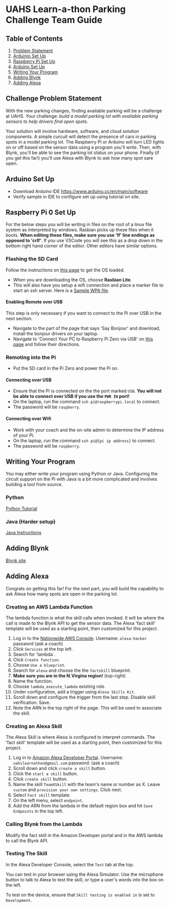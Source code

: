 # UAHS Learn-a-thon Parking Challenge Team Guide

## Table of Contents
1. [Problem Statement](#UAHS-Learn-a-thon-Parking-Challenge)
1. [Arduinio Set Up](#Arduino-set-up)
1. [Raspberry Pi Set Up](#Raspberry-pi-0-set-up)
1. [Arduino Set Up](#Arduino-set-up)
1. [Writing Your Program](#Writing-Your-Program)
1. [Adding Blynk](#Adding-Blynk)
1. [Adding Alexa](#Adding-Alexa)

## Challenge Problem Statement

With the new parking changes, finding available parking will be a challenge at UAHS. Your challenge: *build a model parking lot with available parking sensors to help drivers find open spots.* 

Your solution will involve hardware, software, and cloud solution components. A simple curcuit will detect the presence of cars in parking spots in a model parking lot. The Raspberry Pi or Arduino will turn LED lights on or off based on the sensor data using a program you'll write. Then, with Blynk, you'll be able to see the parking lot status on your phone. Finally (if you get this far!) you'll use Alexa with Blynk to ask how many spot sare open. 

## Arduino Set Up

* Download Arduino IDE https://www.arduino.cc/en/main/software 
* Verify sample in IDE to configure set up using tutorial on site. 

## Raspberry Pi 0 Set Up
For the below steps you will be writing in files on the root of a linux file system as interpreted by windows. Rasbian picks up these files when it boots.  **When editing these files, make sure you use 'lf' line endings as opposed to 'crlf'**.  If you use VSCode you will see this as a drop down in the bottom right hand corner of the editor.  Other editors have similar options.
 
### Flashing the SD Card
Follow the instructions on [this page](https://styxit.com/2017/03/14/headless-raspberry-setup.html) to get the OS loaded.  
* When you are downloading the OS, choose **Rasbian Lite**. 
* This will also have you setup a wifi connection and place a marker file to start an ssh server. Here is a [Sample WPA file](https://github.com/kamahl437/hackfiles/blob/master/wpa_supplicant.conf).

#### Enabling Remote over USB
This step is only necessary if you want to connect to the Pi over USB in the next section. 

* Navigate to the part of the page that says 'Say Bonjour' and download, install the bonjour drivers on your laptop.
* Navigate to 'Connect Your PC to Raspberry Pi Zero via USB' on [this page](https://www.makeuseof.com/tag/directly-connect-raspberry-pi-without-internet/) and follow their directions.

### Remoting into the Pi

* Put the SD card in the Pi Zero and power the Pi on. 

#### Connecting over USB
* Ensure that the Pi is connected on the the port marked `USB`. **You will not be able to connect over USB if you use the `PWR IN` port!**
* On the laptop, run the command `ssh pi@raspberrypi.local` to connect. 
* The password will be `raspberry`.

#### Connecting over Wifi

* Work with your coach and the on-site admin to determine the IP address of your Pi. 
* On the laptop, run the command `ssh pi@{pi ip address}` to connect. 
* The password will be `raspberry`. 


## Writing Your Program

You may either write your program using Python or Java. Configuring the circuit support on the Pi with Java is a bit more complicated and involves building a tool from source. 

### Python
[Python Tutorial](https://raspberrypihq.com/making-a-led-blink-using-the-raspberry-pi-and-python/)

### Java (Harder setup)
[Java Instructions](java.md)

## Adding Blynk

[Blynk site](https://www.blynk.cc/)

## Adding Alexa

Congrats on getting this far! For the next part, you will build the capability to ask Alexa how many spots are open in the parking lot. 

### Creating an AWS Lambda Function

The lambda function is what the skill calls when invoked. It will be where the call is made to the Blynk API to get the sensor data. The Alexa 'fact skill' template will be used as a starting point, then customized for this project. 

1. Log in to the [Nationwide AWS Console](https://blue-eagle.signin.aws.amazon.com/console). Username: `alexa-hacker` password (ask a coach)
1. Click `Services` at the top left. 
1. Search for 'lambda`. 
1. Click `Create function`.
1. Choose `Use a blueprint`.
1. Search for `alexa` and choose the the `factskill` blueprint.
1. **Make sure you are in the N.Virgina region!** (top-right)
1. Name the function. 
1. Choose `lambda_execute_lambda` existing role. 
1. Under configuration, add a trigger using `Alexa Skills Kit`. 
1. Scroll down and configure the trigger from the last step. Disable skill verification. Save. 
1. Note the ARN in the top right of the page. This will be used to associate the skill. 

### Creating an Alexa Skill

The Alexa Skill is where Alexa is configured to interpret commands. The 'fact skill' template will be used as a starting point, then customized for this project. 

1. Log in to [Amazon Alexa Developer Portal](http://developer.amazon.com/alexa). Username: `uahslearnathon@gmail.com` password: (ask a coach)
1. Scroll down and click `create a skill` button. 
1. Click the `start a skill` button. 
1. Click `create skill` button. 
1. Name the skill `TeamXSkill` with the team's name or number as X. Leave `custom` and `provision your own settings`. Click next.
1. Select `Fact skill` template. 
1. On the left menu, select `endpoint`. 
1. Add the ARN from the lambda in the default region box and hit `Save Endpoints` in the top left. 

### Calling Blynk from the Lambda

Modify the fact skill in the Amazon Developer portal and in the AWS lambda to call the Blynk API. 

### Testing The Skill

In the Alexa Developer Console, select the `Test` tab at the top. 

You can test in your browser using the Alexa Simulator. Use the microphone button to talk to Alexa to test the skill, or type a user's words into the box on the left.

To test on the device, ensure that `Skill testing is enabled in` is set to `Development`. 



